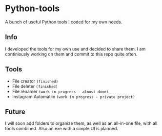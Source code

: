 # Python-tools
A bunch of useful Python tools I coded for my own needs. 
## Info
I developed the tools for my own use and decided to share them. I am continiously working on them and commit to this repo quite often. 
## Tools
- File creator `(finished)`
- File deleter `(finished)`
- File renamer `(work in progress - almost done)`
- Instagram Automatiin `(work in progress - private project)` 

## Future
I will soon add folders to organize them, as well as an all-in-one file, with all tools combined. Also an exe with a simple UI is planned.
